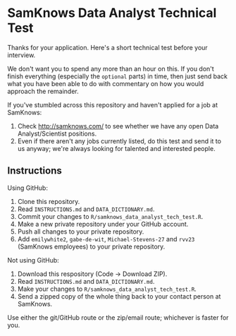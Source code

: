 # SamKnows Data Analyst Technical Test

Thanks for your application. Here's a short technical test before your interview.

We don't want you to spend any more than an hour on this. If you don't finish everything (especially the `optional` parts) in time, then just send back what you have been able to do with commentary on how you would approach the remainder.

If you've stumbled across this repository and haven't applied for a job at SamKnows:

1. Check http://samknows.com/ to see whether we have any open Data Analyst/Scientist positions.
2. Even if there aren't any jobs currently listed, do this test and send it to us anyway; we're always looking for talented and interested people.

## Instructions

Using GitHub:

1. Clone this repository.
3. Read `INSTRUCTIONS.md` and `DATA_DICTIONARY.md`.
4. Commit your changes to `R/samknows_data_analyst_tech_test.R`.
5. Make a new private repository under your GitHub account.
6. Push all changes to your private repository.
7. Add `emilywhite2`, `gabe-de-wit`, `Michael-Stevens-27` and `rvv23` (SamKnows employees) to your private repository.

Not using GitHub:

1. Download this respository (Code -> Download ZIP).
2. Read `INSTRUCTIONS.md` and `DATA_DICTIONARY.md`.
3. Make your changes to `R/samknows_data_analyst_tech_test.R`.
4. Send a zipped copy of the whole thing back to your contact person at SamKnows.

Use either the git/GitHub route or the zip/email route; whichever is faster for you.
